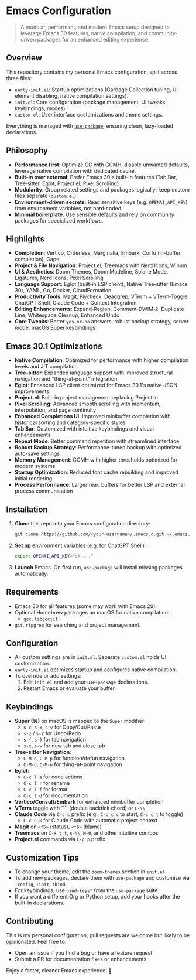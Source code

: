 # Emacs Configuration

> A modular, performant, and modern Emacs setup designed to leverage Emacs 30 features, native compilation, and community-driven packages for an enhanced editing experience.

## Overview

This repository contains my personal Emacs configuration, split across three files:

- `early-init.el`: Startup optimizations (Garbage Collection tuning, UI element disabling, native compilation settings).
- `init.el`: Core configuration (package management, UI tweaks, keybindings, modes).
- `custom.el`: User interface customizations and theme settings.

Everything is managed with [`use-package`](https://github.com/jwiegley/use-package), ensuring clean, lazy-loaded declarations.

## Philosophy

- **Performance first**: Optimize GC with GCMH, disable unwanted defaults, leverage native compilation with dedicated cache.
- **Built‑in over external**: Prefer Emacs 30's built-in features (Tab Bar, Tree‑sitter, Eglot, Project.el, Pixel Scrolling).
- **Modularity**: Group related settings and packages logically; keep custom files separate (`custom.el`).
- **Environment‑driven secrets**: Read sensitive keys (e.g. `OPENAI_API_KEY`) from environment variables, not hard‑coded.
- **Minimal boilerplate**: Use sensible defaults and rely on community packages for specialized workflows.

## Highlights

- **Completion**: Vertico, Orderless, Marginalia, Embark, Corfu (in-buffer completion), Cape
- **Project & File Navigation**: Project.el, Treemacs with Nerd Icons, Winum
- **UI & Aesthetics**: Doom Themes, Doom Modeline, Solaire Mode, Ligatures, Nerd Icons, Pixel Scrolling
- **Language Support**: Eglot (built-in LSP client), Native Tree‑sitter (Emacs 30), YAML, Go, Docker, CloudFormation
- **Productivity Tools**: Magit, Flycheck, Deadgrep, VTerm + VTerm‑Toggle, ChatGPT Shell, Claude Code + Context Integration
- **Editing Enhancements**: Expand‑Region, Comment‑DWIM‑2, Duplicate Line, Whitespace Cleanup, Enhanced Undo
- **Core Tweaks**: Better `yes-or-no` answers, robust backup strategy, server mode, macOS Super keybindings

## Emacs 30.1 Optimizations

- **Native Compilation**: Optimized for performance with higher compilation levels and JIT compilation
- **Tree-sitter**: Expanded language support with improved structural navigation and "thing-at-point" integration
- **Eglot**: Enhanced LSP client optimized for Emacs 30.1's native JSON improvements
- **Project.el**: Built-in project management replacing Projectile
- **Pixel Scrolling**: Advanced smooth scrolling with momentum, interpolation, and page continuity
- **Enhanced Completions UI**: Improved minibuffer completion with historical sorting and category-specific styles
- **Tab Bar**: Customized with intuitive keybindings and visual enhancements
- **Repeat Mode**: Better command repetition with streamlined interface
- **Robust Backup Strategy**: Performance-tuned backup with optimized auto-save settings
- **Memory Management**: GCMH with higher thresholds optimized for modern systems
- **Startup Optimization**: Reduced font cache rebuilding and improved initial rendering
- **Process Performance**: Larger read buffers for better LSP and external process communication

## Installation

1. **Clone** this repo into your Emacs configuration directory:

   ```bash
   git clone https://github.com/<your-username>/.emacs.d.git ~/.emacs.d
   ```

2. **Set up** environment variables (e.g. for ChatGPT Shell):

   ```bash
   export OPENAI_API_KEY="sk-..."
   ```

3. **Launch** Emacs. On first run, `use-package` will install missing packages automatically.

## Requirements

- Emacs 30 for all features (some may work with Emacs 29).
- Optional Homebrew packages on macOS for native compilation:
  - `gcc`, `libgccjit`
- `git`, `ripgrep` for searching and project management.

## Configuration

- All custom settings are in `init.el`. Separate `custom.el` holds UI customization.
- `early-init.el` optimizes startup and configures native compilation.
- To override or add settings:
  1. Edit `init.el` and add your `use-package` declarations.
  2. Restart Emacs or evaluate your buffer.

## Keybindings

- **Super (⌘)** on macOS is mapped to the `Super` modifier:
  - `s-c`, `s-x`, `s-v` for Copy/Cut/Paste
  - `s-z` / `s-Z` for Undo/Redo
  - `s-{`, `s-}` for tab navigation
  - `s-t`, `s-w` for new tab and close tab
- **Tree-sitter Navigation**:
  - `C-M-n`, `C-M-p` for function/defun navigation
  - `C-M-d`, `C-M-u` for thing-at-point navigation
- **Eglot**:
  - `C-c l a` for code actions
  - `C-c l r` for rename
  - `C-c l f` for format
  - `C-c l d` for documentation
- **Vertico/Consult/Embark** for enhanced minibuffer completion
- **VTerm** toggle with ```` (double backtick chord) or `C-\\`.
- **Claude Code** via `C-c c` prefix (e.g., `C-c c c` to start, `C-c c t` to toggle)
  - `C-c C-k` for Claude Code with automatic project context
- **Magit** on `<f5>` (status), `<f6>` (blame)
- **Treemacs** on `C-x t t`, `s-\\`, `M-0`, and other intuitive combos
- **Project.el** commands via `C-c p` prefix

## Customization Tips

- To change your theme, edit the `doom-themes` section in `init.el`.
- To add new packages, declare them with `use-package` and customize via `:config`, `:init`, `:bind`.
- For keybindings, use `bind-keys*` from the `use-package` suite.
- If you want a different Org or Python setup, add your hooks after the built-in declarations.

## Contributing

This is my personal configuration; pull requests are welcome but likely to be opinionated. Feel free to:

- Open an issue if you find a bug or have a feature request.
- Submit a PR for documentation fixes or enhancements.

Enjoy a faster, cleaner Emacs experience! 🚀
